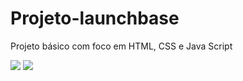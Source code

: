 # Projeto-launchbase
Projeto básico com foco em HTML, CSS e Java Script

<img src="https://user-images.githubusercontent.com/66562005/94966480-bd91ed80-04d3-11eb-82fe-4063b6f2b5f2.png">
<img src="https://user-images.githubusercontent.com/66562005/94966512-c8e51900-04d3-11eb-81d2-76c19a042720.png">
